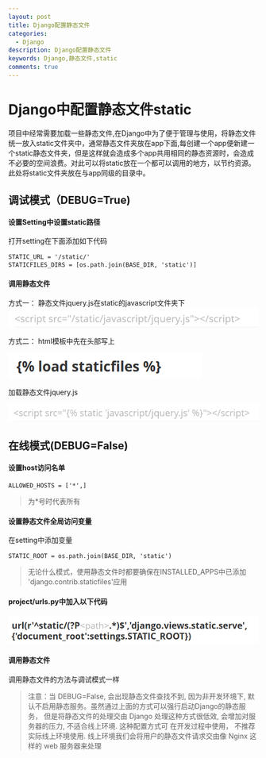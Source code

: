 ```yaml
---
layout: post
title: Django配置静态文件
categories:
  - Django
description: Django配置静态文件
keywords: Django,静态文件,static
comments: true
---
```


# Django中配置静态文件static

项目中经常需要加载一些静态文件,在Django中为了便于管理与使用，将静态文件统一放入static文件夹中，通常静态文件夹放在app下面,每创建一个app便新建一个static静态文件夹，但是这样就会造成多个app共用相同的静态资源时，会造成不必要的空间浪费。对此可以将static放在一个都可以调用的地方，以节约资源。此处将static文件夹放在与app同级的目录中。
## 调试模式（DEBUG=True)

#### 设置Setting中设置static路径
打开setting在下面添加如下代码  

```
STATIC_URL = '/static/'
STATICFILES_DIRS = [os.path.join(BASE_DIR, 'static')]
```
#### 调用静态文件

方式一：
静态文件jquery.js在static的javascript文件夹下
![Static00](/images/posts/Django/static00.png)

方式二：
html模板中先在头部写上

![Static01](/images/posts/Django/static01.png)

加载静态文件jquery.js

![Static02](/images/posts/Django/static02.png)


## 在线模式(DEBUG=False)
#### 设置host访问名单  

```
ALLOWED_HOSTS = ['*',]
```
> 为*号时代表所有

#### 设置静态文件全局访问变量
在setting中添加变量  

```
STATIC_ROOT = os.path.join(BASE_DIR, 'static')
```  

> 无论什么模式，使用静态文件时都要确保在INSTALLED_APPS中已添加
> 'django.contrib.staticfiles'应用

#### project/urls.py中加入以下代码
![Static03](/images/posts/Django/static03.png)


#### 调用静态文件
调用静态文件的方法与调试模式一样

> 注意：当 DEBUG=False, 会出现静态⽂件查找不到, 因为⾮开发环境下, 默认不启⽤静态服务。虽然通过上面的方式可以强行启动Django的静态服务， 但是将静态⽂件的处理交由 Django 处理这种⽅式很低效, 会增加对服务器的压⼒, 不适合线上环境. 这种配置⽅式可
> 在开发过程中使⽤， 不推荐实际线上环境使⽤.
> 线上环境我们会将⽤户的静态⽂件请求交由像 Nginx 这样的 web 服务器来处理
